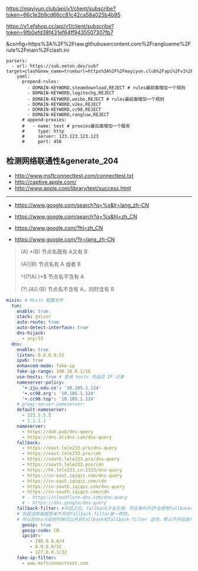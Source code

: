 https://mayiyun.club/api/v1/client/subscribe?token=66c1e2b9cd66cc81c42ca58a025b4b95


https://v1.efshop.cc/api/v1/client/subscribe?token=9fb0efd38f431ef64ff9435507307fb7


&config=https%3A%2F%2Fraw.githubusercontent.com%2Frangluwme%2Frule%2Fmain%2Fclash.ini

```
parsers:
  - url: https://sub.xeton.dev/sub?target=clash&new_name=true&url=https%3A%2F%2Fmayiyun.club%2Fapi%2Fv1%2Fclient%2Fsubscribe%3Ftoken%3D66c1e2b9cd66cc81c42ca58a025b4b95%7Chttps%3A%2F%2Fv1.efshop.cc%2Fapi%2Fv1%2Fclient%2Fsubscribe%3Ftoken%3D9fb0efd38f431ef64ff9435507307fb7&insert=false&config=https%3A%2F%2Fraw.githubusercontent.com%2Frangluwme%2Frule%2Fmain%2Fclash.ini
    yaml:
      prepend-rules:
        - DOMAIN-KEYWORD,steamdownload,REJECT # rules最前面增加一个规则
        - DOMAIN-KEYWORD,logitechg,REJECT
        - DOMAIN-KEYWORD,weibo,REJECT # rules最前面增加一个规则
        - DOMAIN-KEYWORD,v2ex,REJECT
        - DOMAIN-KEYWORD,cc98,REJECT
        - DOMAIN-KEYWORD,rangluw,REJECT
      # append-proxies:
      #   - name: test # proxies最后面增加一个服务
      #     type: http
      #     server: 123.123.123.123
      #     port: 456

```

## 检测网络联通性&generate_204

- http://www.msftconnecttest.com/connecttest.txt
- http://captive.apple.com/
- http://www.apple.com/library/test/success.html

---

- https://www.google.com/search?q=%s&lr=lang_zh-CN
- https://www.google.com/search?q=%s&hl=zh_CN

- https://www.google.com/?hl=zh_CN
- https://www.google.com/?lr=lang_zh-CN

> (A).*(B)        节点名既有 A又有 B  
>
> (A)|(B)         节点名有 A 或者 B  
>
> ^((?!A).)*$     节点名不含有 A  
>
> (?!.*(A)).*(B)  节点名不含有 A，同时含有 B

```yaml
mixin: # Mixin 配置文件
  tun:
    enable: true
    stack: gvisor
    auto-route: true
    auto-detect-interface: true
    dns-hijack:
      - any:53
  dns:
    enable: true
    listen: 0.0.0.0:53
    ipv6: true
    enhanced-mode: fake-ip
    fake-ip-range: 198.18.0.1/16
    use-hosts: true # 查询 hosts 并返回 IP 记录
    nameserver-policy:
      '+.zju.edu.cn': '10.105.1.124'
      '+.cc98.org': '10.105.1.124'
      '+.cc98.top': '10.105.1.124'
    # proxy-server-nameserver:
    default-nameserver:
      - 223.5.5.5
      - 1.1.1.1
    nameserver:
      - https://doh.pub/dns-query
      - https://dns.alidns.com/dns-query
    fallback:
      - https://east.lele233.pro/dns-query
      - https://east.lele233.pro/cdn
      - https://south.lele233.pro/dns-query
      - https://south.lele233.pro/cdn
      - https://hk.lele233.cn:2333/dns-query
      - https://cn-east.iqiqzz.com/dns-query
      - https://cn-east.iqiqzz.com/cdn
      - https://cn-south.iqiqzz.com/dns-query
      - https://cn-south.iqiqzz.com/cdn
      # - https://cloudflare-dns.com/dns-query
      # - https://dns.google/dns-query
    fallback-filter: #开启之后，fallback才会生效，符合条件的IP会使用fallback解析，实际测试下来速度会很慢，此时可以把nameserver里面的DNS放到fallback里面
    # 但是这样就跟原来不开启fallback-filter是一样的。
    # 所以在dns污染的时候可以开启fallback和fallback-filter 选项，默认不开启就可以了。Alidns对于国内外域名解析是一流的，可以放心使用。
      geoip: true
      geoip-code: CN
      ipcidr:
         - 240.0.0.0/4
         - 0.0.0.0/32
         - 127.0.0.1/32
    fake-ip-filter:
      - www.msftconnecttest.com 
```
